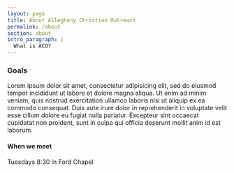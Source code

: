 ```yaml
---
layout: page
title: About Allegheny Christian Outreach
permalink: /about
section: about
intro_paragraph: |
  What is ACO?
---
```

### Goals

Lorem ipsum dolor sit amet, consectetur adipisicing elit, sed do eiusmod tempor incididunt ut labore et dolore magna aliqua. Ut enim ad minim veniam, quis nostrud exercitation ullamco laboris nisi ut aliquip ex ea commodo consequat. Duis aute irure dolor in reprehenderit in voluptate velit esse cillum dolore eu fugiat nulla pariatur. Excepteur sint occaecat cupidatat non proident, sunt in culpa qui officia deserunt mollit anim id est laborum.

#### When we meet

Tuesdays 8:30 in Ford Chapel
